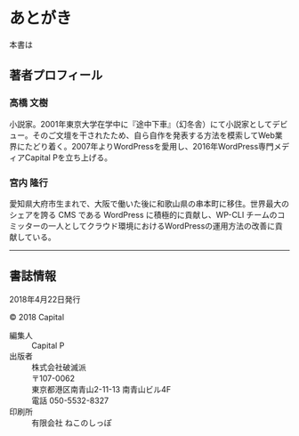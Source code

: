 # あとがき

本書は

## 著者プロフィール

### 高橋 文樹

小説家。2001年東京大学在学中に『途中下車』（幻冬舎）にて小説家としてデビュー。そのご文壇を干されたため、自ら自作を発表する方法を模索してWeb業界にたどり着く。2007年よりWordPressを愛用し、2016年WordPress専門メディアCapital Pを立ち上げる。

### 宮内 隆行

愛知県大府市生まれで、大阪で働いた後に和歌山県の串本町に移住。世界最大のシェアを誇る CMS である WordPress に積極的に貢献し、WP-CLI チームのコミッターの一人としてクラウド環境におけるWordPressの運用方法の改善に貢献している。

--------------------

## 書誌情報

2018年4月22日発行

&copy; 2018 Capital

<dl class="colophon">
<dt>編集人</dt>
<dd>Capital P</dd>
<dt>出版者</dt>
<dd>
株式会社破滅派<br />
〒107-0062<br />
東京都港区南青山2-11-13 南青山ビル4F<br />
電話 050-5532-8327
</dd>
<dt>印刷所</dt>
<dd>有限会社 ねこのしっぽ</dd>
</dl>
